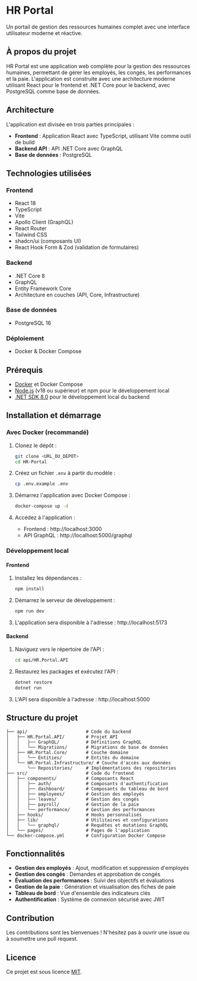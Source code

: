 # HR Portal

Un portail de gestion des ressources humaines complet avec une interface utilisateur moderne et réactive.

## À propos du projet

HR Portal est une application web complète pour la gestion des ressources humaines, permettant de gérer les employés, les congés, les performances et la paie. L'application est construite avec une architecture moderne utilisant React pour le frontend et .NET Core pour le backend, avec PostgreSQL comme base de données.

## Architecture

L'application est divisée en trois parties principales :

- **Frontend** : Application React avec TypeScript, utilisant Vite comme outil de build
- **Backend API** : API .NET Core avec GraphQL
- **Base de données** : PostgreSQL

## Technologies utilisées

### Frontend
- React 18
- TypeScript
- Vite
- Apollo Client (GraphQL)
- React Router
- Tailwind CSS
- shadcn/ui (composants UI)
- React Hook Form & Zod (validation de formulaires)

### Backend
- .NET Core 8
- GraphQL
- Entity Framework Core
- Architecture en couches (API, Core, Infrastructure)

### Base de données
- PostgreSQL 16

### Déploiement
- Docker & Docker Compose

## Prérequis

- [Docker](https://www.docker.com/products/docker-desktop/) et Docker Compose
- [Node.js](https://nodejs.org/) (v18 ou supérieur) et npm pour le développement local
- [.NET SDK 8.0](https://dotnet.microsoft.com/download) pour le développement local du backend

## Installation et démarrage

### Avec Docker (recommandé)

1. Clonez le dépôt :
   ```sh
   git clone <URL_DU_DÉPÔT>
   cd HR-Portal
   ```

2. Créez un fichier `.env` à partir du modèle :
   ```sh
   cp .env.example .env
   ```

3. Démarrez l'application avec Docker Compose :
   ```sh
   docker-compose up -d
   ```

4. Accédez à l'application :
   - Frontend : http://localhost:3000
   - API GraphQL : http://localhost:5000/graphql

### Développement local

#### Frontend

1. Installez les dépendances :
   ```sh
   npm install
   ```

2. Démarrez le serveur de développement :
   ```sh
   npm run dev
   ```

3. L'application sera disponible à l'adresse : http://localhost:5173

#### Backend

1. Naviguez vers le répertoire de l'API :
   ```sh
   cd api/HR.Portal.API
   ```

2. Restaurez les packages et exécutez l'API :
   ```sh
   dotnet restore
   dotnet run
   ```

3. L'API sera disponible à l'adresse : http://localhost:5000

## Structure du projet

```
├── api/                      # Code du backend
│   ├── HR.Portal.API/        # Projet API
│   │   ├── GraphQL/          # Définitions GraphQL
│   │   └── Migrations/       # Migrations de base de données
│   ├── HR.Portal.Core/       # Couche domaine
│   │   └── Entities/         # Entités du domaine
│   └── HR.Portal.Infrastructure/ # Couche d'accès aux données
│       └── Repositories/     # Implémentations des repositories
├── src/                      # Code du frontend
│   ├── components/           # Composants React
│   │   ├── auth/             # Composants d'authentification
│   │   ├── dashboard/        # Composants du tableau de bord
│   │   ├── employees/        # Gestion des employés
│   │   ├── leaves/           # Gestion des congés
│   │   ├── payroll/          # Gestion de la paie
│   │   └── performance/      # Gestion des performances
│   ├── hooks/                # Hooks personnalisés
│   ├── lib/                  # Utilitaires et configurations
│   │   └── graphql/          # Requêtes et mutations GraphQL
│   └── pages/                # Pages de l'application
└── docker-compose.yml        # Configuration Docker Compose
```

## Fonctionnalités

- **Gestion des employés** : Ajout, modification et suppression d'employés
- **Gestion des congés** : Demandes et approbation de congés
- **Évaluation des performances** : Suivi des objectifs et évaluations
- **Gestion de la paie** : Génération et visualisation des fiches de paie
- **Tableau de bord** : Vue d'ensemble des indicateurs clés
- **Authentification** : Système de connexion sécurisé avec JWT

## Contribution

Les contributions sont les bienvenues ! N'hésitez pas à ouvrir une issue ou à soumettre une pull request.

## Licence

Ce projet est sous licence [MIT](LICENSE).
